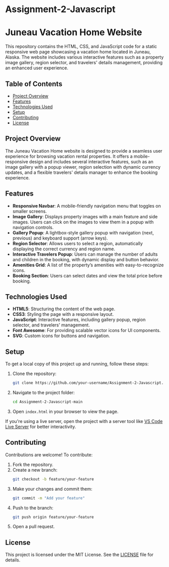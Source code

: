 # Assignment-2-Javascript
# Juneau Vacation Home Website

This repository contains the HTML, CSS, and JavaScript code for a static responsive web page showcasing a vacation home located in Juneau, Alaska. The website includes various interactive features such as a property image gallery, region selector, and travelers' details management, providing an enhanced user experience.

## Table of Contents

- [Project Overview](#project-overview)
- [Features](#features)
- [Technologies Used](#technologies-used)
- [Setup](#setup)
- [Contributing](#contributing)
- [License](#license)

## Project Overview

The Juneau Vacation Home website is designed to provide a seamless user experience for browsing vacation rental properties. It offers a mobile-responsive design and includes several interactive features, such as an image gallery with a popup viewer, region selection with dynamic currency updates, and a flexible travelers' details manager to enhance the booking experience.

## Features

- **Responsive Navbar**: A mobile-friendly navigation menu that toggles on smaller screens.
- **Image Gallery**: Displays property images with a main feature and side images. Users can click on the images to view them in a popup with navigation controls.
- **Gallery Popup**: A lightbox-style gallery popup with navigation (next, previous) and keyboard support (arrow keys).
- **Region Selector**: Allows users to select a region, automatically displaying the correct currency and region name.
- **Interactive Travelers Popup**: Users can manage the number of adults and children in the booking, with dynamic display and button behavior.
- **Amenities Grid**: A list of the property’s amenities with easy-to-recognize icons.
- **Booking Section**: Users can select dates and view the total price before booking.

## Technologies Used

- **HTML5**: Structuring the content of the web page.
- **CSS3**: Styling the page with a responsive layout.
- **JavaScript**: Interactive features, including gallery popup, region selector, and travelers' management.
- **Font Awesome**: For providing scalable vector icons for UI components.
- **SVG**: Custom icons for buttons and navigation.


## Setup

To get a local copy of this project up and running, follow these steps:

1. Clone the repository:
    ```bash
    git clone https://github.com/your-username/Assignment-2-Javascript.git
    ```
2. Navigate to the project folder:
    ```bash
    cd Assignment-2-Javascript-main
    ```
3. Open `index.html` in your browser to view the page.

If you're using a live server, open the project with a server tool like [VS Code Live Server](https://marketplace.visualstudio.com/items?itemName=ritwickdey.LiveServer) for better interactivity.

## Contributing

Contributions are welcome! To contribute:

1. Fork the repository.
2. Create a new branch:
    ```bash
    git checkout -b feature/your-feature
    ```
3. Make your changes and commit them:
    ```bash
    git commit -m "Add your feature"
    ```
4. Push to the branch:
    ```bash
    git push origin feature/your-feature
    ```
5. Open a pull request.

## License

This project is licensed under the MIT License. See the [LICENSE](LICENSE) file for details.
